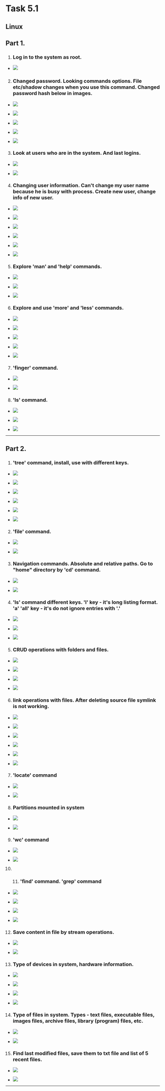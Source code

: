 # Task 5.1

## Linux

## Part 1.

1. ### Log in to the system as root.

* ![](img/cmd1.png)

2. ### Changed password. Looking commands options. File etc/shadow changes when you use this command. Changed password hash below in images.

* ![](img/cmd2.png)

* ![](img/cmd3.png)

* ![](img/cmd4.png)

* ![](img/cmd5.png)

* ![](img/cmd6.png)

3. ### Look at users who are in the system. And last logins.

* ![](img/cmd7.png)

* ![](img/cmd8.png)

4. ### Changing user information. Can't change my user name because he is busy with process. Create new user, change info of new user.

* ![](img/cmd9.png)

* ![](img/cmd10.png)

* ![](img/cmd11.png)

* ![](img/cmd12.png)

* ![](img/cmd13.png)

* ![](img/cmd14.png)

5. ### Explore 'man' and 'help' commands.

* ![](img/cmd15.png)

* ![](img/cmd16.png)

* ![](img/cmd17.png)

6. ### Explore and use 'more' and 'less' commands.

* ![](img/cmd18.png)

* ![](img/cmd19.png)

* ![](img/cmd20.png)

* ![](img/cmd21.png)

* ![](img/cmd22.png)

7. ### 'finger' command.

* ![](img/cmd23.png)

* ![](img/cmd24.png)

8. ### 'ls' command.

* ![](img/cmd25.png)

* ![](img/cmd26.png)

* ![](img/cmd27.png)

----------------------------------

## Part 2.

1. ### 'tree' command, install, use with different keys.

* ![](img/cmd28.png)

* ![](img/cmd29.png)

* ![](img/cmd30.png)

* ![](img/cmd32.png)

* ![](img/cmd33.png)

* ![](img/cmd34.png)

2. ### 'file' command.

* ![](img/cmd35.png)

* ![](img/cmd36.png)

3. ### Navigation commands. Absolute and relative paths. Go to "home" directory by 'cd' command.

* ![](img/cmd37.png)

* ![](img/cmd38.png)

4. ### 'ls' command different keys. 'l' key - it's long listing format. 'a' 'all'  key - it's do not ignore entries with '.' 

* ![](img/cmd25.png)

* ![](img/cmd26.png)

* ![](img/cmd27.png)

5. ### CRUD operations with folders and files.

* ![](img/cmd39.png)

* ![](img/cmd40.png)

* ![](img/cmd41.png)

* ![](img/cmd42.png)

6. ### link operations with files. After deleting source file symlink is not working.


* ![](img/cmd42.png)

* ![](img/cmd43.png)

* ![](img/cmd44.png)

* ![](img/cmd45.png)

* ![](img/cmd46.png)

* ![](img/cmd47.png)

7. ### 'locate' command

* ![](img/cmd48.png)

* ![](img/cmd49.png)

8. ### Partitions mounted in system

* ![](img/cmd50.png)

* ![](img/cmd51.png)

9. ### 'wc' command

* ![](img/cmd52.png)

* ![](img/cmd53.png)

10. 11.  ### 'find' command. 'grep' command

* ![](img/cmd54.png)

* ![](img/cmd55.png)

* ![](img/cmd56.png)

* ![](img/cmd57.png)

12. ### Save content in file by stream operations.

* ![](img/cmd58.png)

* ![](img/cmd59.png)

13. ### Type of devices in system, hardware information.

* ![](img/cmd60.png)

* ![](img/cmd61.png)

* ![](img/cmd62.png)

* ![](img/cmd63.png)

14. ### Type of files in system. Types - text files, executable files, images files, archive files, library (program) files, etc.

* ![](img/cmd35.png)

* ![](img/cmd36.png)

15. ### Find last modified files, save them to txt file and list of 5 recent files.

* ![](img/cmd64.png)

* ![](img/cmd65.png)

-----------------------------











